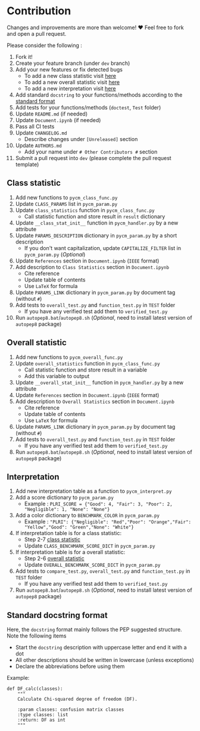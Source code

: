 # Contribution			

Changes and improvements are more than welcome! ❤️ Feel free to fork and open a pull request.		


Please consider the following :


1. Fork it!
2. Create your feature branch (under `dev` branch)
3. Add your new features or fix detected bugs
	- To add a new class statistic visit [here](#class-statistic)
	- To add a new overall statistic visit [here](#overall-statistic)
	- To add a new interpretation visit [here](#interpretation)
4. Add standard `docstring` to your functions/methods according to the [standard format](#standard-docstring-format)
5. Add tests for your functions/methods (`doctest`, `Test` folder)
6. Update `README.md` (if needed)
7. Update `Document.ipynb` (if needed)
8. Pass all CI tests
9. Update `CHANGELOG.md`
	- Describe changes under `[Unreleased]` section
10. Update `AUTHORS.md`
	- Add your name under `# Other Contributors #` section
11. Submit a pull request into `dev` (please complete the pull request template)


## Class statistic 

1. Add new functions to `pycm_class_func.py`
2. Update `CLASS_PARAMS` list in `pycm_param.py`
3. Update `class_statistics` function in `pycm_class_func.py`
	- Call statistic function and store result in `result` dictionary
4. Update `__class_stat_init__` function in `pycm_handler.py` by a new attribute
5. Update `PARAMS_DESCRIPTION` dictionary in `pycm_param.py` by a short description
	- If you don't want capitalization, update `CAPITALIZE_FILTER` list in `pycm_param.py` (*Optional*)
6. Update `References` section in `Document.ipynb` (`IEEE` format)
7. Add description to `Class Statistics` section in `Document.ipynb`
	- Cite reference
	- Update table of contents
	- Use `LaTeX` for formula
8. Update `PARAMS_LINK` dictionary in `pycm_param.py` by document tag (without `#`)
9. Add tests to `overall_test.py` and `function_test.py` in `TEST` folder
	- If you have any verified test add them to `verified_test.py`
10. Run `autopep8.bat`/`autopep8.sh` (*Optional*, need to install latest version of `autopep8` package)



## Overall statistic 

1. Add new functions to `pycm_overall_func.py`
2. Update `overall_statistics` function in `pycm_class_func.py`
	- Call statistic function and store result in a variable
	- Add this variable to output
3. Update `__overall_stat_init__` function in `pycm_handler.py` by a new attribute
4. Update `References` section in `Document.ipynb` (`IEEE` format)
5. Add description to `Overall Statistics` section in `Document.ipynb`
	- Cite reference
	- Update table of contents
	- Use `LaTeX` for formula
6. Update `PARAMS_LINK` dictionary in `pycm_param.py` by document tag (without `#`)
7. Add tests to `overall_test.py` and `function_test.py` in `TEST` folder
	- If you have any verified test add them to `verified_test.py`
8. Run `autopep8.bat`/`autopep8.sh` (*Optional*, need to install latest version of `autopep8` package)


## Interpretation

1. Add new interpretation table as a function to `pycm_interpret.py`
2. Add a score dictionary to `pycm_param.py`
	- Example : ```PLRI_SCORE = {"Good": 4, "Fair": 3, "Poor": 2, "Negligible": 1, "None": "None"}```
3. Add a color dictionary to `BENCHMARK_COLOR` in `pycm_param.py`
	- Example : 
		```"PLRI": {"Negligible": "Red","Poor": "Orange","Fair": "Yellow","Good": "Green","None": "White"}```
4. If interpretation table is for a class statistic:
	- Step 2-7 [class statistic](#class-statistic)
	- Update `CLASS_BENCHMARK_SCORE_DICT` in `pycm_param.py`
5. If interpretation table is for a overall statistic:
	- Step 2-6 [overall statistic](#overall-statistic)
	- Update `OVERALL_BENCHMARK_SCORE_DICT` in `pycm_param.py`
6. Add tests to `compare_test.py`, `overall_test.py` and `function_test.py` in `TEST` folder
	- If you have any verified test add them to `verified_test.py`
7. Run `autopep8.bat`/`autopep8.sh` (*Optional*, need to install latest version of `autopep8` package)

## Standard docstring format
Here, the `docstring` format mainly follows the PEP suggested structure. Note the following items
   - Start the `docstring` description with uppercase letter and end it with a dot
   - All other descriptions should be written in lowercase (unless exceptions)
   - Declare the abbreviations before using them

Example:

    def DF_calc(classes):
        """
        Calculate Chi-squared degree of freedom (DF).
    
        :param classes: confusion matrix classes
        :type classes: list
        :return: DF as int
        """